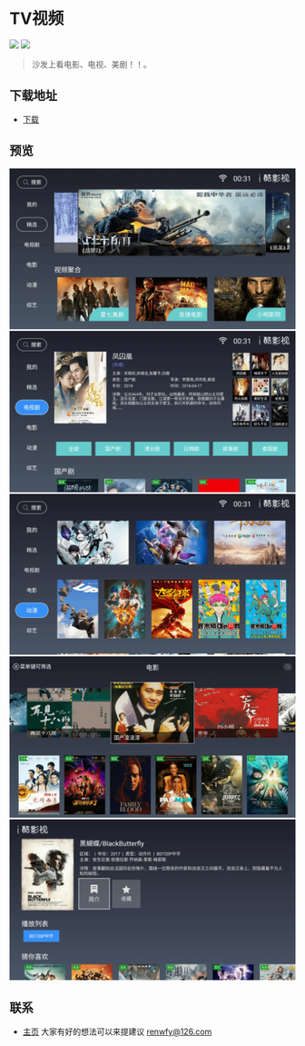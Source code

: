 # TV视频

![](https://img.shields.io/badge/platform-tv-red.svg) ![](https://img.shields.io/badge/version-1.1.2-red.svg)

>沙发上看电影、电视、美剧！！。


## 下载地址
* [下载](http://osd7ajdna.bkt.clouddn.com/iku_release.apk)

## 预览
![](https://github.com/renwfy/TVSeries/blob/master/001.png)
![](https://github.com/renwfy/TVSeries/blob/master/002.png)
![](https://github.com/renwfy/TVSeries/blob/master/003.png)
![](https://github.com/renwfy/TVSeries/blob/master/004.png)
![](https://github.com/renwfy/TVSeries/blob/master/005.png)


## 联系
* [主页](https://github.com/renwfy/TVSeries)
大家有好的想法可以来提建议
renwfy@126.com


